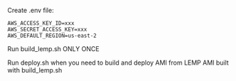 Create .env file: 
```
AWS_ACCESS_KEY_ID=xxx
AWS_SECRET_ACCESS_KEY=xxx
AWS_DEFAULT_REGION=us-east-2
```
Run build_lemp.sh ONLY ONCE

Run deploy.sh when you need to build and deploy AMI from LEMP AMI built with build_lemp.sh
